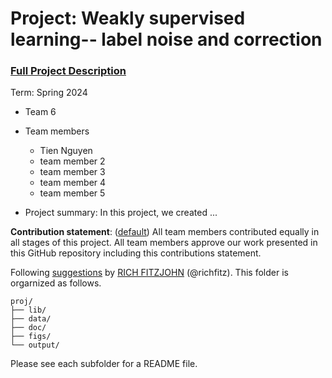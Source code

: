 # Project: Weakly supervised learning-- label noise and correction


### [Full Project Description](doc/project3_desc.md)

Term: Spring 2024

+ Team 6
+ Team members
	+ Tien Nguyen
	+ team member 2
	+ team member 3
	+ team member 4
	+ team member 5

+ Project summary: In this project, we created ...
	
**Contribution statement**: ([default](doc/a_note_on_contributions.md)) All team members contributed equally in all stages of this project. All team members approve our work presented in this GitHub repository including this contributions statement. 

Following [suggestions](http://nicercode.github.io/blog/2013-04-05-projects/) by [RICH FITZJOHN](http://nicercode.github.io/about/#Team) (@richfitz). This folder is orgarnized as follows.

```
proj/
├── lib/
├── data/
├── doc/
├── figs/
└── output/
```

Please see each subfolder for a README file.
